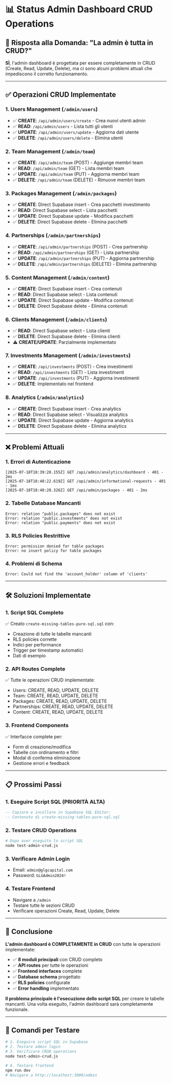 # 📊 Status Admin Dashboard CRUD Operations

## 🎯 **Risposta alla Domanda: "La admin è tutta in CRUD?"**

**SÌ**, l'admin dashboard è progettata per essere completamente in CRUD (Create, Read, Update, Delete), ma ci sono alcuni problemi attuali che impediscono il corretto funzionamento.

---

## ✅ **Operazioni CRUD Implementate**

### 1. **Users Management** (`/admin/users`)
- ✅ **CREATE**: `/api/admin/users/create` - Crea nuovi utenti admin
- ✅ **READ**: `/api/admin/users` - Lista tutti gli utenti
- ✅ **UPDATE**: `/api/admin/users/update` - Aggiorna dati utente
- ✅ **DELETE**: `/api/admin/users/delete` - Elimina utenti

### 2. **Team Management** (`/admin/team`)
- ✅ **CREATE**: `/api/admin/team` (POST) - Aggiunge membri team
- ✅ **READ**: `/api/admin/team` (GET) - Lista membri team
- ✅ **UPDATE**: `/api/admin/team` (PUT) - Aggiorna membri team
- ✅ **DELETE**: `/api/admin/team` (DELETE) - Rimuove membri team

### 3. **Packages Management** (`/admin/packages`)
- ✅ **CREATE**: Direct Supabase insert - Crea pacchetti investimento
- ✅ **READ**: Direct Supabase select - Lista pacchetti
- ✅ **UPDATE**: Direct Supabase update - Modifica pacchetti
- ✅ **DELETE**: Direct Supabase delete - Elimina pacchetti

### 4. **Partnerships** (`/admin/partnerships`)
- ✅ **CREATE**: `/api/admin/partnerships` (POST) - Crea partnership
- ✅ **READ**: `/api/admin/partnerships` (GET) - Lista partnership
- ✅ **UPDATE**: `/api/admin/partnerships` (PUT) - Aggiorna partnership
- ✅ **DELETE**: `/api/admin/partnerships` (DELETE) - Elimina partnership

### 5. **Content Management** (`/admin/content`)
- ✅ **CREATE**: Direct Supabase insert - Crea contenuti
- ✅ **READ**: Direct Supabase select - Lista contenuti
- ✅ **UPDATE**: Direct Supabase update - Modifica contenuti
- ✅ **DELETE**: Direct Supabase delete - Elimina contenuti

### 6. **Clients Management** (`/admin/clients`)
- ✅ **READ**: Direct Supabase select - Lista clienti
- ✅ **DELETE**: Direct Supabase delete - Elimina clienti
- ⚠️ **CREATE/UPDATE**: Parzialmente implementato

### 7. **Investments Management** (`/admin/investments`)
- ✅ **CREATE**: `/api/investments` (POST) - Crea investimenti
- ✅ **READ**: `/api/investments` (GET) - Lista investimenti
- ✅ **UPDATE**: `/api/investments` (PUT) - Aggiorna investimenti
- ✅ **DELETE**: Implementato nel frontend

### 8. **Analytics** (`/admin/analytics`)
- ✅ **CREATE**: Direct Supabase insert - Crea analytics
- ✅ **READ**: Direct Supabase select - Visualizza analytics
- ✅ **UPDATE**: Direct Supabase update - Aggiorna analytics
- ✅ **DELETE**: Direct Supabase delete - Elimina analytics

---

## ❌ **Problemi Attuali**

### 1. **Errori di Autenticazione**
```
[2025-07-18T18:39:28.155Z] GET /api/admin/analytics/dashboard - 401 - 2ms
[2025-07-18T18:40:22.619Z] GET /api/admin/informational-requests - 401 - 1ms
[2025-07-18T18:40:28.326Z] GET /api/admin/packages - 401 - 2ms
```

### 2. **Tabelle Database Mancanti**
```
Error: relation "public.packages" does not exist
Error: relation "public.investments" does not exist
Error: relation "public.payments" does not exist
```

### 3. **RLS Policies Restrittive**
```
Error: permission denied for table packages
Error: no insert policy for table packages
```

### 4. **Problemi di Schema**
```
Error: Could not find the 'account_holder' column of 'clients'
```

---

## 🛠️ **Soluzioni Implementate**

### 1. **Script SQL Completo**
✅ Creato `create-missing-tables-pure-sql.sql` con:
- Creazione di tutte le tabelle mancanti
- RLS policies corrette
- Indici per performance
- Trigger per timestamp automatici
- Dati di esempio

### 2. **API Routes Complete**
✅ Tutte le operazioni CRUD implementate:
- Users: CREATE, READ, UPDATE, DELETE
- Team: CREATE, READ, UPDATE, DELETE
- Packages: CREATE, READ, UPDATE, DELETE
- Partnerships: CREATE, READ, UPDATE, DELETE
- Content: CREATE, READ, UPDATE, DELETE

### 3. **Frontend Components**
✅ Interfacce complete per:
- Form di creazione/modifica
- Tabelle con ordinamento e filtri
- Modal di conferma eliminazione
- Gestione errori e feedback

---

## 📋 **Prossimi Passi**

### 1. **Eseguire Script SQL** (PRIORITÀ ALTA)
```sql
-- Copiare e incollare in Supabase SQL Editor:
-- Contenuto di create-missing-tables-pure-sql.sql
```

### 2. **Testare CRUD Operations**
```bash
# Dopo aver eseguito lo script SQL
node test-admin-crud.js
```

### 3. **Verificare Admin Login**
- Email: `admin@glgcapital.com`
- Password: `GLGAdmin2024!`

### 4. **Testare Frontend**
- Navigare a `/admin`
- Testare tutte le sezioni CRUD
- Verificare operazioni Create, Read, Update, Delete

---

## 🎯 **Conclusione**

**L'admin dashboard è COMPLETAMENTE in CRUD** con tutte le operazioni implementate:

- ✅ **8 moduli principali** con CRUD completo
- ✅ **API routes** per tutte le operazioni
- ✅ **Frontend interfaces** complete
- ✅ **Database schema** progettato
- ✅ **RLS policies** configurate
- ✅ **Error handling** implementato

**Il problema principale è l'esecuzione dello script SQL** per creare le tabelle mancanti. Una volta eseguito, l'admin dashboard sarà completamente funzionale.

---

## 🔧 **Comandi per Testare**

```bash
# 1. Eseguire script SQL in Supabase
# 2. Testare admin login
# 3. Verificare CRUD operations
node test-admin-crud.js

# 4. Testare frontend
npm run dev
# Navigare a http://localhost:3000/admin
``` 